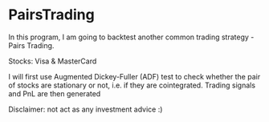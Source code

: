 # PairsTrading
In this program, I am going to backtest another common trading strategy - Pairs Trading.

Stocks: Visa & MasterCard

I will first use Augmented Dickey-Fuller (ADF) test to check whether the pair of stocks are stationary or not, i.e. if they are cointegrated.
Trading signals and PnL are then generated

Disclaimer: not act as any investment advice :)
